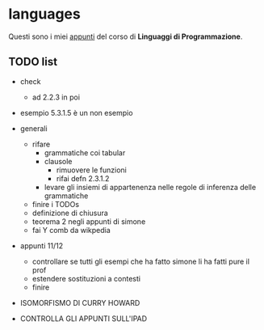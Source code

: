 # languages

Questi sono i miei [appunti](<https://raw.githubusercontent.com/ph-notes/languages/main/src/Linguaggi di Programmazione.pdf>) del corso di **Linguaggi di Programmazione**.

## TODO list

- check
    - ad 2.2.3 in poi

- esempio 5.3.1.5 è un non esempio
- generali
    - rifare
        - grammatiche coi tabular
        - clausole
            - rimuovere le funzioni
            - rifai defn 2.3.1.2
        - levare gli insiemi di appartenenza nelle regole di inferenza delle grammatiche
    - finire i TODOs
    - definizione di chiusura
    - teorema 2 negli appunti di simone
    - fai Y comb da wikpedia
- appunti 11/12
    - controllare se tutti gli esempi che ha fatto simone li ha fatti pure il prof
    - estendere sostituzioni a contesti
    - finire
- ISOMORFISMO DI CURRY HOWARD

- CONTROLLA GLI APPUNTI SULL'IPAD


